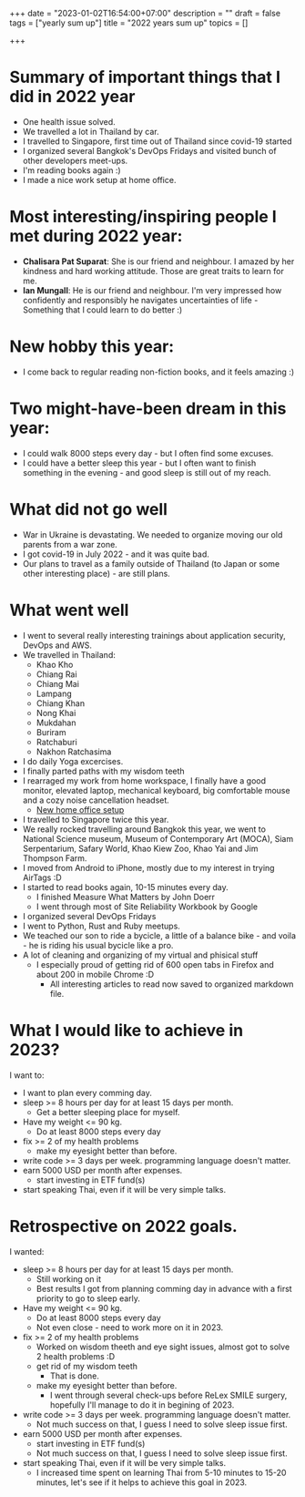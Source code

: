 +++
date = "2023-01-02T16:54:00+07:00"
description = ""
draft = false
tags = ["yearly sum up"]
title = "2022 years sum up"
topics = []

+++

# Summary of important things that I did in 2022 year

* One health issue solved.
* We travelled a lot in Thailand by car.
* I travelled to Singapore, first time out of Thailand since covid-19 started
* I organized several Bangkok's DevOps Fridays and visited bunch of other developers meet-ups.
* I'm reading books again :)
* I made a nice work setup at home office.

<!--more-->

# Most interesting/inspiring people I met during 2022 year:

* **Chalisara Pat Suparat**: She is our friend and neighbour. I amazed by her kindness and hard working attitude. Those are great traits to learn for me.
* **Ian Mungall**: He is our friend and neighbour. I'm very impressed how confidently and responsibly he navigates uncertainties of life - Something that I could learn to do better :)

# New hobby this year:

* I come back to regular reading non-fiction books, and it feels amazing :)

# Two might-have-been dream in this year:

* I could walk 8000 steps every day - but I often find some excuses.
* I could have a better sleep this year - but I often want to finish something in the evening - and good sleep is still out of my reach.

# What did not go well

* War in Ukraine is devastating. We needed to organize moving our old parents from a war zone.
* I got covid-19 in July 2022 - and it was quite bad.
* Our plans to travel as a family outside of Thailand (to Japan or some other interesting place) - are still plans.

# What went well

* I went to several really interesting trainings about application security, DevOps and AWS.
* We travelled in Thailand:
  * Khao Kho
  * Chiang Rai
  * Chiang Mai
  * Lampang
  * Chiang Khan
  * Nong Khai
  * Mukdahan
  * Buriram
  * Ratchaburi
  * Nakhon Ratchasima
* I do daily Yoga excercises.
* I finally parted paths with my wisdom teeth
* I rearraged my work from home workspace, I finally have a good monitor, elevated laptop, mechanical keyboard, big comfortable mouse and a cozy noise cancellation headset.
  * [New home office setup](/img/work-setup.jpg)
* I travelled to Singapore twice this year.
* We really rocked travelling around Bangkok this year, we went to National Science museum, Museum of Contemporary Art (MOCA), Siam Serpentarium, Safary World, Khao Kiew Zoo, Khao Yai and Jim Thompson Farm.
* I moved from Android to iPhone, mostly due to my interest in trying AirTags :D
* I started to read books again, 10-15 minutes every day. 
  * I finished Measure What Matters by John Doerr
  * I went through most of Site Reliability Workbook by Google
* I organized several DevOps Fridays
* I went to Python, Rust and Ruby meetups.
* We teached our son to ride a bycicle, a little of a balance bike - and voila - he is riding his usual bycicle like a pro.
* A lot of cleaning and organizing of my virtual and phisical stuff
  * I especially proud of getting rid of 600 open tabs in Firefox and about 200 in mobile Chrome :D
    * All interesting articles to read now saved to organized markdown file.

# What I would like to achieve in 2023?
I want to:

* I want to plan every comming day.
* sleep >= 8 hours per day for at least 15 days per month.
  * Get a better sleeping place for myself.
* Have my weight <= 90 kg.
  * Do at least 8000 steps every day
* fix >= 2 of my health problems
  * make my eyesight better than before.
* write code >= 3 days per week. programming language doesn't matter.
* earn 5000 USD per month after expenses.
  * start investing in ETF fund(s)
* start speaking Thai, even if it will be very simple talks.

# Retrospective on 2022 goals.
I wanted:

* sleep >= 8 hours per day for at least 15 days per month.
  * Still working on it
  * Best results I got from planning comming day in advance with a first priority to go to sleep early.
* Have my weight <= 90 kg.
  * Do at least 8000 steps every day
  * Not even close - need to work more on it in 2023.
* fix >= 2 of my health problems
  * Worked on wisdom theeth and eye sight issues, almost got to solve 2 health problems :D
  * get rid of my wisdom teeth
    * That is done.
  * make my eyesight better than before.
    * I went through several check-ups before ReLex SMILE surgery, hopefully I'll manage to do it in begining of 2023.
* write code >= 3 days per week. programming language doesn't matter.
  * Not much success on that, I guess I need to solve sleep issue first.
* earn 5000 USD per month after expenses.
  * start investing in ETF fund(s)
  * Not much success on that, I guess I need to solve sleep issue first.
* start speaking Thai, even if it will be very simple talks.
  * I increased time spent on learning Thai from 5-10 minutes to 15-20 minutes, let's see if it helps to achieve this goal in 2023.
